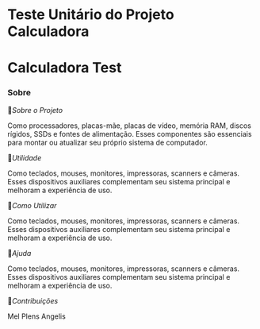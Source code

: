 # Teste Unitário do Projeto Calculadora 
# Calculadora Test


### Sobre 

:small_blue_diamond:*Sobre o Projeto* 

Como processadores, placas-mãe, placas de vídeo, memória RAM, discos rígidos, SSDs e fontes de alimentação. Esses componentes são essenciais para montar ou atualizar seu próprio sistema de computador.

:small_blue_diamond:*Utilidade*

Como teclados, mouses, monitores, impressoras, scanners e câmeras. Esses dispositivos auxiliares complementam seu sistema principal e melhoram a experiência de uso.

:small_blue_diamond:*Como Utilizar*

Como teclados, mouses, monitores, impressoras, scanners e câmeras. Esses dispositivos auxiliares complementam seu sistema principal e melhoram a experiência de uso.

:small_blue_diamond:*Ajuda*

Como teclados, mouses, monitores, impressoras, scanners e câmeras. Esses dispositivos auxiliares complementam seu sistema principal e melhoram a experiência de uso.

:small_blue_diamond:*Contribuições*

Mel Plens Angelis








